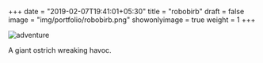+++
date = "2019-02-07T19:41:01+05:30"
title = "robobirb"
draft = false
image = "img/portfolio/robobirb.png"
showonlyimage = true
weight = 1
+++

![adventure](/img/portfolio/robobirb.png)

A giant ostrich wreaking havoc.
